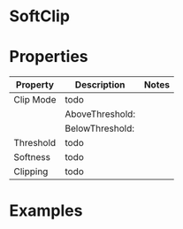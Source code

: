 # SoftClip


# Properties


| Property | Description | Notes | 
| -------- | ----------- | ----- |
| Clip Mode | todo | |
| | AboveThreshold: <desc> | |
| | BelowThreshold: <desc> | |
| Threshold | todo | |
| Softness | todo | |
| Clipping | todo | |




# Examples
